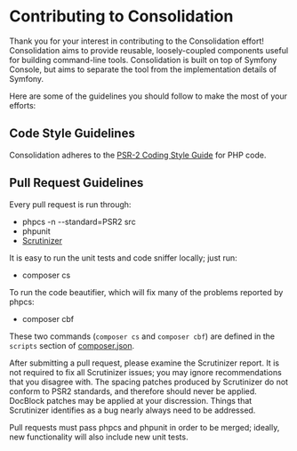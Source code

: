 # Contributing to Consolidation

Thank you for your interest in contributing to the Consolidation effort!  Consolidation aims to provide reusable, loosely-coupled components useful for building command-line tools. Consolidation is built on top of Symfony Console, but aims to separate the tool from the implementation details of Symfony.

Here are some of the guidelines you should follow to make the most of your efforts:

## Code Style Guidelines

Consolidation adheres to the [PSR-2 Coding Style Guide](http://www.php-fig.org/psr/psr-2/) for PHP code.

## Pull Request Guidelines

Every pull request is run through:

  - phpcs -n --standard=PSR2 src
  - phpunit
  - [Scrutinizer](https://scrutinizer-ci.com/g/consolidation/output-formatters/)
  
It is easy to run the unit tests and code sniffer locally; just run:

  - composer cs

To run the code beautifier, which will fix many of the problems reported by phpcs:

  - composer cbf
  
These two commands (`composer cs` and `composer cbf`) are defined in the `scripts` section of [composer.json](composer.json).

After submitting a pull request, please examine the Scrutinizer report. It is not required to fix all Scrutinizer issues; you may ignore recommendations that you disagree with. The spacing patches produced by Scrutinizer do not conform to PSR2 standards, and therefore should never be applied. DocBlock patches may be applied at your discression. Things that Scrutinizer identifies as a bug nearly always need to be addressed.

Pull requests must pass phpcs and phpunit in order to be merged; ideally, new functionality will also include new unit tests.
